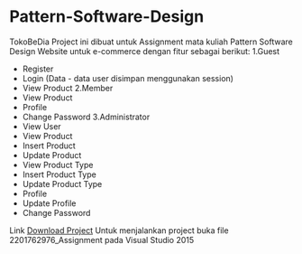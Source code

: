 # Pattern-Software-Design

TokoBeDia
Project ini dibuat untuk Assignment mata kuliah Pattern Software Design 
Website untuk e-commerce dengan fitur sebagai berikut:
1.Guest
  - Register
  - Login (Data - data user disimpan menggunakan session)
  - View Product
2.Member
  - View Product
  - Profile
  - Change Password
3.Administrator
  - View User
  - View Product
  - Insert Product
  - Update Product
  - View Product Type
  - Insert Product Type
  - Update Product Type
  - Profile
  - Update Profile
  - Change Password

Link [Download Project](https://drive.google.com/file/d/1XZB1thZJcexwLuw_ycZbD4r2O3rANK1c/view?usp=sharing)
Untuk menjalankan project buka file 2201762976_Assignment pada Visual Studio 2015
